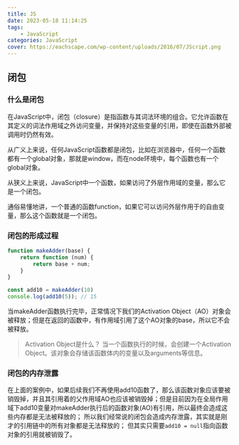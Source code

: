 ```yaml
---
title: JS
date: 2023-05-18 11:14:25
tags: 
    - JavaScript
categories: JavaScript
cover: https://eachscape.com/wp-content/uploads/2016/07/JScript.png
---
```

## 闭包
### 什么是闭包
在JavaScript中，闭包（closure）是指函数与其词法环境的组合。它允许函数在其定义的词法作用域之外访问变量，并保持对这些变量的引用，即使在函数外部被调用时仍然有效。

从广义上来说，任何JavaScript函数都是闭包，比如在浏览器中，任何一个函数都有一个global对象，那就是window，而在node环境中，每个函数也有一个global对象。

从狭义上来说，JavaScript中一个函数，如果访问了外层作用域的变量，那么它是一个闭包。

通俗易懂地讲，一个普通的函数function，如果它可以访问外层作用于的自由变量，那么这个函数就是一个闭包。
### 闭包的形成过程
```javascript
function makeAdder(base) {
	return function (num) {
        return base + num;
    }
}

const add10 = makeAdder(10)
console.log(add10(5)); // 15
```
当makeAdder函数执行完毕，正常情况下我们的Activation Object（AO）对象会被释放；但是在返回的函数中，有作用域引用了这个AO对象的base，所以它不会被释放。
> Activation Object是什么？
当一个函数执行的时候，会创建一个Activation Object。该对象会存储该函数体内的变量以及arguments等信息。

### 闭包的内存泄露
在上面的案例中，如果后续我们不再使用add10函数了，那么该函数对象应该要被销毁掉，并且其引用着的父作用域AO也应该被销毁掉；但是目前因为在全局作用域下add10变量对makeAdder执行后的函数对象(AO)有引用，所以最终会造成这些内存都是无法被释放的；
所以我们经常说的闭包会造成内存泄露，其实就是刚才的引用链中的所有对象都是无法释放的；
但其实只需要```add10 = null```指向函数对象的引用就被销毁了。